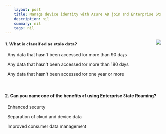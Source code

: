 ```yaml
---
    layout: post
    title: Manage device identity with Azure AD join and Enterprise State Roaming - What is Enterprise State Roaming?
    description: nil
    summary: nil
    tags: nil
---
```



 <a target="_blank" href="https://docs.microsoft.com/en-us/learn/modules/manage-device-identity-ad-join/4-what-is-enterprise-state-roaming/"><i class="fas fa-external-link-alt"></i> </a>
 <img align="right" src="https://docs.microsoft.com/en-us/learn/achievements/manage-device-identity-ad-join.svg">
####  1. What is classified as stale data?


<i class='far fa-square'></i> &nbsp;&nbsp;Any data that hasn't been accessed for more than 90 days

<i class='far fa-square'></i> &nbsp;&nbsp;Any data that hasn't been accessed for more than 180 days

<i class='fas fa-check-square' style='color: Dodgerblue;'></i> &nbsp;&nbsp;Any data that hasn't been accessed for one year or more
<br />
<br />
<br />

####  2. Can you name one of the benefits of using Enterprise State Roaming?


<i class='fas fa-check-square' style='color: Dodgerblue;'></i> &nbsp;&nbsp;Enhanced security

<i class='far fa-square'></i> &nbsp;&nbsp;Separation of cloud and device data

<i class='far fa-square'></i> &nbsp;&nbsp;Improved consumer data management
<br />
<br />
<br />
